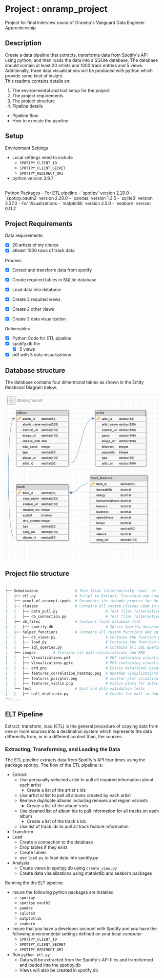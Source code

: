 # Project : onramp_project
Project for final interview round of Onramp's Vanguard Data Engineer Apprenticeship 

## Description
Create a data pipeline that extracts, transforms data from Spotify's API using python, and then loads the data into a SQLite database. The database should contain at least 20 artists and 1000 track entries and 5 views. Additionally, three data visualizations will be produced with python which provide some kind of insight.
<br>
This readme contains details on:
1. The environmental and tool setup for the project
2. The project requirements
3. The project structure
4. Pipeline details
  - Pipeline flow
  - How to execute the pipeline

## Setup
Environment Settings
- Local settings need to include
  - `SPOTIPY_CLIENT_ID`
  - `SPOTIPY_CLIENT_SECRET`
  - `SPOTIPY_REDIRECT_URI`
- python version 3.9.7
<br>
Python Packages
- For ETL pipeline
  - `spotipy` version 2.20.0
  - `spotipy.oauth2` version 2.20.0
  - `pandas` version 1.3.5
  - `sqlite3` version 3.37.0
- For Visualizations
  -   `matplotlib` version 3.5.0
  -   `seaborn` version 0.11.2



## Project Requirements
Data requirements:
- [x] 20 artists of my choice
- [x] atleast 1000 rows of track data

Process
- [x] Extract and transform data from spotify
- [x] Create required tables in SQLite database
- [x] Load data into database
- [x] Create 3 required views
- [x] Create 2 other views
- [X] Create 3 data visualization


Deliverables
- [x] Python Code for ETL pipeline
- [x] spotify.db file
  - [x] 5 views
- [x] pdf with 3 data visualizations

## Database structure
The database contains four dimentional tables as shown in the Entity Relational Diagram below.

![My Image](images/erd.png)


## Project file structure


``` bash
.
├── Submissions                 # Test files (alternatively `spec` or `tests`)
│   ├── etl.py                  # Script to Extract, Transform and Load the data
│   ├── proof_of_concept.ipynb  # Documents the thought process for building the pipeline
│   ├── classes                 # Contains all custom classes used in etl.py
|   |   ├── data_pull.py                      # Test files (alternatively `spec` or `tests`)
|   |   ├── db_connection.py                  # Test files (alternatively `spec` or `tests`)
│   ├── db_files                # Contains final database file
|   |   ├── spotify.db                        # SQLite Spotify database files
│   ├── helper_functions        # Contains all custom functions and sql queries used in etl.py
|   |   ├── db_views.py                       # Contains the function used to create the views in spotify.db
|   |   ├── load.py                           # Contains the function used to load data into spotify.db
|   |   ├── sql_queries.py                    # Contains all SQL queries for the project
│   ├── images        # Contains all data visualizations and ERD
|   |   ├── Visualizations.pdf                # PDF containing visualizations and descriptions
|   |   ├── Visualizations.pptx               # PPT containing visualizations and descriptions
|   |   ├── erd.png                           # Entity Relational Diagram for database
|   |   ├── features_correlation_heatmap.png  # Heatmap visualizations for correlation of track features
|   |   ├── features_pairplot.png             # scatter plot visualizations for correlation of track features
|   |   ├── features_violin.png               # Violin plots for select track features
│   └── test                    # Unit and data validation tests
|   |   ├── null_duplicate.py                 # Checks for null in duplicated records in all dataframes
└── ...

```


## ELT Pipeline
Extract, transform, load (ETL) is the general procedure of copying data from one or more sources into a destination system which represents the data differently from, or in a different context than, the sources.

### Extracting, Transforming, and Loading the Data

The ETL pipeline extracts data from Spotify's API four times using the package spotipy. The flow of the ETL pipeline is:
- Extract
  - Use personally selected artist to pull all required information about each artist
    -  Create a list of the artist's ids
  - Use artist id list to pull all albums created by each artist
  - Remove duplicate albums including remixes and region variants
    -  Create a list of the album's ids
  - Use cleaned list of album ids to pull information for all tracks on each album
    - Create a list of the track's ids
  - Use list of track ids to pull all track feature information
- Transform
- Load
  - Create a connection to the database
  - Drop tables if they exist
  - Create tables
  - use `load.py` to load data into spotify.py
- Analysis
  - Create views in spotipy.db using `create_view.py`
  - Create data visualizations using matplotlib and seaborn packages


Running the the ELT pipeline:
- Insure the following python packages are installed
  -   `spotipy`
  -   `spotipy.oauth2`
  -   `pandas`
  -   `sqlite3`
  -   `matplotlib`
  -   `seaborn`
- Insure that you have a developer account with Spotify and you have the following environmental settings defined on your local computer
  - `SPOTIPY_CLIENT_ID`
  - `SPOTIPY_CLIENT_SECRET`
  - `SPOTIPY_REDIRECT_URI`
- Run `python etl.py`
    - Data will be extracted from the Spotify's API files and transformed and loaded into the spotipy.db
    - Views will also be created in spotify.db
